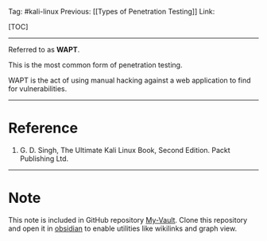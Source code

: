 Tag: #kali-linux 
Previous: [[Types of Penetration Testing]]
Link: 

[TOC]

---

Referred to as **WAPT**.

This is the most common form of penetration testing.

WAPT is the act of using manual hacking against a web application to find for vulnerabilities.

---

# Reference

1. G. D. Singh, The Ultimate Kali Linux Book, Second Edition. Packt Publishing Ltd.

---

# Note

This note is included in GitHub repository [My-Vault](https://github.com/LittleD3092/My-Vault.git). Clone this repository and open it in [obsidian](https://obsidian.md/) to enable utilities like wikilinks and graph view.